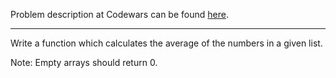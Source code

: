 Problem description at Codewars can be found
[here](https://www.codewars.com/kata/57a2013acf1fa5bfc4000921/train/python).

-------------

Write a function which calculates the average of the numbers in a given list.
<br>

Note: Empty arrays should return 0.
